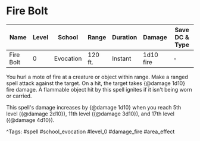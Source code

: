 # Fire Bolt

| Name | Level | School | Range | Duration | Damage | Save DC & Type |
|------|-------|--------|-------|----------|--------|----------------|
| Fire Bolt | 0 | Evocation | 120 ft. | Instant | 1d10 fire | - |

You hurl a mote of fire at a creature or object within range. Make a ranged spell attack against the target. On a hit, the target takes {@damage 1d10} fire damage. A flammable object hit by this spell ignites if it isn't being worn or carried.

This spell's damage increases by {@damage 1d10} when you reach 5th level ({@damage 2d10}), 11th level ({@damage 3d10}), and 17th level ({@damage 4d10}).

^Tags: #spell #school_evocation #level_0 #damage_fire #area_effect